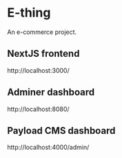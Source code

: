 # E-thing

An e-commerce project.

## NextJS frontend

http://localhost:3000/

## Adminer dashboard

http://localhost:8080/

## Payload CMS dashboard

http://localhost:4000/admin/



